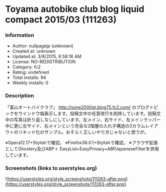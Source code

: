 # Toyama autobike club blog liquid compact 2015/03 (111263)

### Information
- Author: nullpagejp (unknown)
- Created at: unknown
- Updated at: 3/8/2015, 6:58:16 AM
- License: NO-REDISTRIBUTION
- Category: fc2
- Rating: undefined
- Total installs: 94
- Weekly installs: 0


### Description
「富山オートバイクラブ」 http://sone2000gt.blog75.fc2.com/ のブログトピックをウインドウ幅表示します。投稿文中の任意改行を削除しています。投稿文中の写真は折り返しなしにしています。左メイン、右サイド、左メインラッパー中に更に左サイド、右メインという完全な2階層の入れ子構造の3カラムレイアウトのリキッド化のサンプル。おそらく正しいやり方じゃないと想うが。

※Opera12.17+Stylishで確認。 
※Firefox36.0.1+Stylishで確認。 
※ブラウザ拡張としてGhostery及びABP＋ EasyList+EasyPrivacy+ABPJapaneseFilterを併用しています。


### Screenshots (links to userstyles.org)
![https://userstyles.org/style_screenshots/111263-after.png](https://userstyles.org/style_screenshots/111263-after.png)


